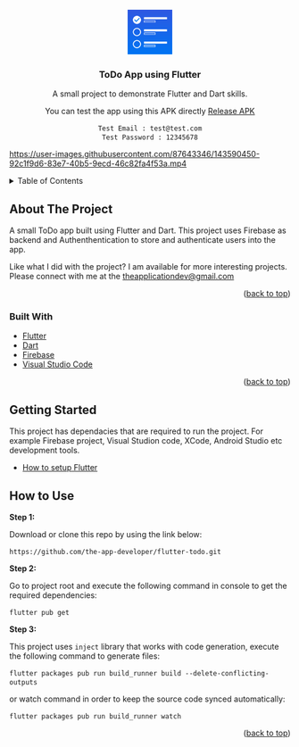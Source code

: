 <div id="top"></div>
<!-- PROJECT LOGO -->
<br />
<div align="center" id="#top">
  <a href="https://github.com/othneildrew/Best-README-Template">
    <img src="assets/icons/app_logo.png" alt="Logo" width="80" height="80">
  </a>

  <h3 align="center">ToDo App using Flutter</h3>

  <p align="center">
    A small project to demonstrate Flutter and Dart skills.
    <br />
  </p>
  You can test the app using this APK directly
  <a href="https://github.com/the-app-developer/flutter_todo/releases/tag/v1.0">
    Release APK
  </a>
  <br />
  
  ``` 
  Test Email : test@test.com
  Test Password : 12345678
  ```
</div>

https://user-images.githubusercontent.com/87643346/143590450-92c1f9d6-83e7-40b5-9ecd-46c82fa4f53a.mp4

<!-- TABLE OF CONTENTS -->
<details>
  <summary>Table of Contents</summary>
  <ol>
    <li>
      <a href="#about-the-project">About The Project</a>
      <ul>
        <li><a href="#built-with">Built With</a></li>
      </ul>
    </li>
    <li>
      <a href="#getting-started">Getting Started</a>
    </li>

  </ol>
</details>


<!-- ABOUT THE PROJECT -->
## About The Project


A small ToDo app built using Flutter and Dart. This project uses Firebase as backend and Authenthentication to store and authenticate users into the app.

Like what I did with the project? I am available for more interesting projects. Please connect with me at the theapplicationdev@gmail.com


<p align="right">(<a href="#top">back to top</a>)</p>

### Built With

* [Flutter](https://flutter.dev/)
* [Dart](https://dart.dev/)
* [Firebase](https://firebase.google.com/)
* [Visual Studio Code](https://code.visualstudio.com/)

<p align="right">(<a href="#top">back to top</a>)</p>

<!-- GETTING STARTED -->
## Getting Started

This project has dependacies that are required to run the project. For example Firebase project, Visual Studion code, XCode, Android Studio etc development tools.

* [How to setup Flutter](https://docs.flutter.dev/get-started/install/)

## How to Use 

**Step 1:**

Download or clone this repo by using the link below:

```
https://github.com/the-app-developer/flutter-todo.git
```

**Step 2:**

Go to project root and execute the following command in console to get the required dependencies: 

```
flutter pub get 
```

**Step 3:**

This project uses `inject` library that works with code generation, execute the following command to generate files:

```
flutter packages pub run build_runner build --delete-conflicting-outputs
```

or watch command in order to keep the source code synced automatically:

```
flutter packages pub run build_runner watch
```

<p align="right">(<a href="#top">back to top</a>)</p>
